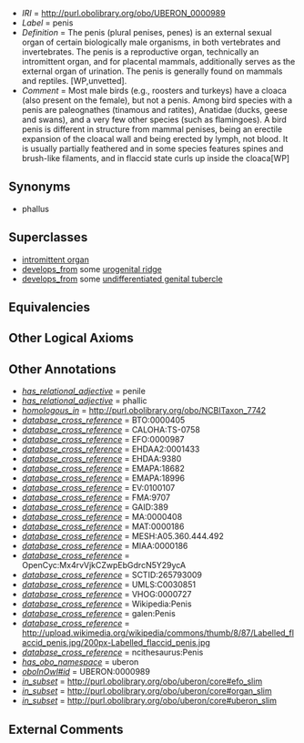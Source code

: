  * *IRI* = http://purl.obolibrary.org/obo/UBERON_0000989
 * *Label* = penis
 * *Definition* = The penis (plural penises, penes) is an external sexual organ of certain biologically male organisms, in both vertebrates and invertebrates. The penis is a reproductive organ, technically an intromittent organ, and for placental mammals, additionally serves as the external organ of urination. The penis is generally found on mammals and reptiles. [WP,unvetted].
 * *Comment* = Most male birds (e.g., roosters and turkeys) have a cloaca (also present on the female), but not a penis. Among bird species with a penis are paleognathes (tinamous and ratites), Anatidae (ducks, geese and swans), and a very few other species (such as flamingoes). A bird penis is different in structure from mammal penises, being an erectile expansion of the cloacal wall and being erected by lymph, not blood. It is usually partially feathered and in some species features spines and brush-like filaments, and in flaccid state curls up inside the cloaca[WP]

## Synonyms

 * phallus

## Superclasses

 * [intromittent organ](../../UBERON/11/UBERON_0008811.md)
 * [develops_from](../../RO/02/RO_0002202.md) some [urogenital ridge](../../UBERON/76/UBERON_0004876.md)
 * [develops_from](../../RO/02/RO_0002202.md) some [undifferentiated genital tubercle](../../UBERON/76/UBERON_0005876.md)

## Equivalencies


## Other Logical Axioms


## Other Annotations

 * *[has_relational_adjective](../../UBPROP/07/UBPROP_0000007.md)* = penile
 * *[has_relational_adjective](../../UBPROP/07/UBPROP_0000007.md)* = phallic
 * *[homologous_in](../../core#homologous/in/core#homologous_in.md)* = http://purl.obolibrary.org/obo/NCBITaxon_7742
 * *[database_cross_reference](../../ef/oboInOwl#hasDbXref.md)* = BTO:0000405
 * *[database_cross_reference](../../ef/oboInOwl#hasDbXref.md)* = CALOHA:TS-0758
 * *[database_cross_reference](../../ef/oboInOwl#hasDbXref.md)* = EFO:0000987
 * *[database_cross_reference](../../ef/oboInOwl#hasDbXref.md)* = EHDAA2:0001433
 * *[database_cross_reference](../../ef/oboInOwl#hasDbXref.md)* = EHDAA:9380
 * *[database_cross_reference](../../ef/oboInOwl#hasDbXref.md)* = EMAPA:18682
 * *[database_cross_reference](../../ef/oboInOwl#hasDbXref.md)* = EMAPA:18996
 * *[database_cross_reference](../../ef/oboInOwl#hasDbXref.md)* = EV:0100107
 * *[database_cross_reference](../../ef/oboInOwl#hasDbXref.md)* = FMA:9707
 * *[database_cross_reference](../../ef/oboInOwl#hasDbXref.md)* = GAID:389
 * *[database_cross_reference](../../ef/oboInOwl#hasDbXref.md)* = MA:0000408
 * *[database_cross_reference](../../ef/oboInOwl#hasDbXref.md)* = MAT:0000186
 * *[database_cross_reference](../../ef/oboInOwl#hasDbXref.md)* = MESH:A05.360.444.492
 * *[database_cross_reference](../../ef/oboInOwl#hasDbXref.md)* = MIAA:0000186
 * *[database_cross_reference](../../ef/oboInOwl#hasDbXref.md)* = OpenCyc:Mx4rvVjkCZwpEbGdrcN5Y29ycA
 * *[database_cross_reference](../../ef/oboInOwl#hasDbXref.md)* = SCTID:265793009
 * *[database_cross_reference](../../ef/oboInOwl#hasDbXref.md)* = UMLS:C0030851
 * *[database_cross_reference](../../ef/oboInOwl#hasDbXref.md)* = VHOG:0000727
 * *[database_cross_reference](../../ef/oboInOwl#hasDbXref.md)* = Wikipedia:Penis
 * *[database_cross_reference](../../ef/oboInOwl#hasDbXref.md)* = galen:Penis
 * *[database_cross_reference](../../ef/oboInOwl#hasDbXref.md)* = http://upload.wikimedia.org/wikipedia/commons/thumb/8/87/Labelled_flaccid_penis.jpg/200px-Labelled_flaccid_penis.jpg
 * *[database_cross_reference](../../ef/oboInOwl#hasDbXref.md)* = ncithesaurus:Penis
 * *[has_obo_namespace](../../ce/oboInOwl#hasOBONamespace.md)* = uberon
 * *[oboInOwl#id](../../id/oboInOwl#id.md)* = UBERON:0000989
 * *[in_subset](../../et/oboInOwl#inSubset.md)* = http://purl.obolibrary.org/obo/uberon/core#efo_slim
 * *[in_subset](../../et/oboInOwl#inSubset.md)* = http://purl.obolibrary.org/obo/uberon/core#organ_slim
 * *[in_subset](../../et/oboInOwl#inSubset.md)* = http://purl.obolibrary.org/obo/uberon/core#uberon_slim

## External Comments


